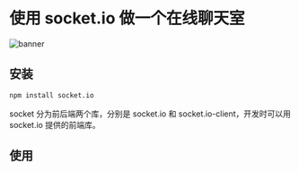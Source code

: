 # 使用 socket.io 做一个在线聊天室

![banner](/img/blog/socketio.png)

## 安装

```sh
npm install socket.io
```

socket 分为前后端两个库，分别是 socket.io 和 socket.io-client，开发时可以用 socket.io 提供的前端库。

## 使用
